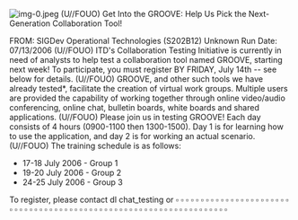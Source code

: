 ![img-0.jpeg](img-0.jpeg)
(U//FOUO) Get Into the GROOVE: Help Us Pick the Next-Generation Collaboration Tool!

FROM: SIGDev Operational Technologies (S202B12) Unknown
Run Date: 07/13/2006
(U//FOUO) ITD's Collaboration Testing Initiative is currently in need of analysts to help test a collaboration tool named GROOVE, starting next week! To participate, you must register BY FRIDAY, July 14th -- see below for details.
(U//FOUO) GROOVE, and other such tools we have already tested*, facilitate the creation of virtual work groups. Multiple users are provided the capability of working together through online video/audio conferencing, online chat, bulletin boards, white boards and shared applications.
(U//FOUO) Please join us in testing GROOVE! Each day consists of 4 hours (0900-1100 then 1300-1500). Day 1 is for learning how to use the application, and day 2 is for working an actual scenario.
(U//FOUO) The training schedule is as follows:

- 17-18 July 2006 - Group 1
- 19-20 July 2006 - Group 2
- 24-25 July 2006 - Group 3

To register, please contact dl chat_testing or $\square$ $\square$ $\square$ $\square$ $\square$ $\square$ $\square$ $\square$ $\square$ $\square$ $\square$ $\square$ $\square$ $\square$ $\square$ $\square$ $\square$ $\square$ $\square$ $\square$ $\square$ $\square$ $\square$ $\square$ $\square$ $\square$ $\square$ $\square$ $\square$ $\square$ $\square$ $\square$ $\square$ $\square$ $\square$ $\square$ $\square$ $\square$ $\square$ $\square$ $\square$ $\square$ $\square$ $\square$ $\square$ $\square$ $\square$ $\square$ $\square$ $\square$ $\square$ $\square$ $\square$ $\square$ $\square$ $\square$ $\square$ $\square$ $\square$ $\square$ $\square$ $\square$ $\square$ $\square$ $\square$ $\square$ $\square$
